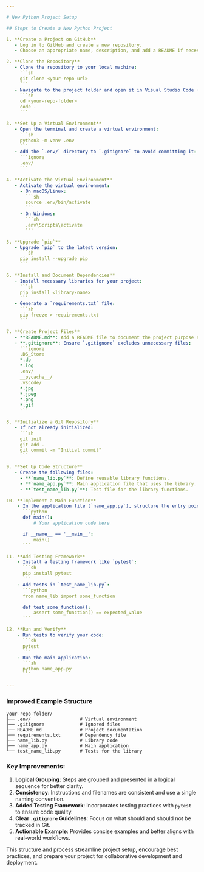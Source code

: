 ```yaml
---

# New Python Project Setup

## Steps to Create a New Python Project

1. **Create a Project on GitHub**
   - Log in to GitHub and create a new repository.
   - Choose an appropriate name, description, and add a README if necessary.

2. **Clone the Repository**
   - Clone the repository to your local machine:
     ```sh
     git clone <your-repo-url>
     ```
   - Navigate to the project folder and open it in Visual Studio Code (or your preferred IDE):
     ```sh
     cd <your-repo-folder>
     code .
     ```

3. **Set Up a Virtual Environment**
   - Open the terminal and create a virtual environment:
     ```sh
     python3 -m venv .env
     ```
   - Add the `.env/` directory to `.gitignore` to avoid committing it:
     ```ignore
     .env/
     ```

4. **Activate the Virtual Environment**
   - Activate the virtual environment:
     - On macOS/Linux:
       ```sh
       source .env/bin/activate
       ```
     - On Windows:
       ```sh
       .env\Scripts\activate
       ```

5. **Upgrade `pip`**
   - Upgrade `pip` to the latest version:
     ```sh
     pip install --upgrade pip
     ```

6. **Install and Document Dependencies**
   - Install necessary libraries for your project:
     ```sh
     pip install <library-name>
     ```
   - Generate a `requirements.txt` file:
     ```sh
     pip freeze > requirements.txt
     ```

7. **Create Project Files**
   - **README.md**: Add a README file to document the project purpose and usage instructions.
   - **.gitignore**: Ensure `.gitignore` excludes unnecessary files:
     ```ignore
     .DS_Store
     *.db
     *.log
     .env/
     __pycache__/
     .vscode/
     *.jpg
     *.jpeg
     *.png
     *.gif
     ```

8. **Initialize a Git Repository**
   - If not already initialized:
     ```sh
     git init
     git add .
     git commit -m "Initial commit"
     ```

9. **Set Up Code Structure**
   - Create the following files:
     - **`name_lib.py`**: Define reusable library functions.
     - **`name_app.py`**: Main application file that uses the library.
     - **`test_name_lib.py`**: Test file for the library functions.

10. **Implement a Main Function**
    - In the application file (`name_app.py`), structure the entry point:
      ```python
      def main():
          # Your application code here

      if __name__ == '__main__':
          main()
      ```

11. **Add Testing Framework**
    - Install a testing framework like `pytest`:
      ```sh
      pip install pytest
      ```
    - Add tests in `test_name_lib.py`:
      ```python
      from name_lib import some_function

      def test_some_function():
          assert some_function() == expected_value
      ```

12. **Run and Verify**
    - Run tests to verify your code:
      ```sh
      pytest
      ```
    - Run the main application:
      ```sh
      python name_app.py
      ```

---
```


### Improved Example Structure
```
your-repo-folder/
├── .env/                  # Virtual environment
├── .gitignore             # Ignored files
├── README.md              # Project documentation
├── requirements.txt       # Dependency file
├── name_lib.py            # Library code
├── name_app.py            # Main application
└── test_name_lib.py       # Tests for the library
```

### Key Improvements:
1. **Logical Grouping**: Steps are grouped and presented in a logical sequence for better clarity.
2. **Consistency**: Instructions and filenames are consistent and use a single naming convention.
3. **Added Testing Framework**: Incorporates testing practices with `pytest` to ensure code quality.
4. **Clear `.gitignore` Guidelines**: Focus on what should and should not be tracked in Git.
5. **Actionable Example**: Provides concise examples and better aligns with real-world workflows.

This structure and process streamline project setup, encourage best practices, and prepare your project for collaborative development and deployment.